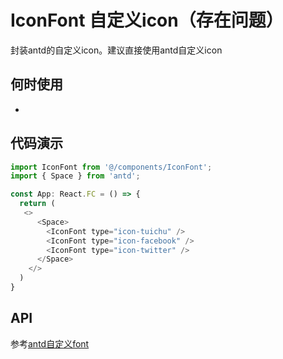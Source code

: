 # IconFont 自定义icon（存在问题）

封装antd的自定义icon。建议直接使用antd自定义icon

## 何时使用
-

## 代码演示

```js
import IconFont from '@/components/IconFont';
import { Space } from 'antd';

const App: React.FC = () => {
  return (
   <>
      <Space>
        <IconFont type="icon-tuichu" />
        <IconFont type="icon-facebook" />
        <IconFont type="icon-twitter" />
      </Space>
    </>
  )
}
```

## API

参考[antd自定义font](https://ant.design/components/icon-cn/#%E8%87%AA%E5%AE%9A%E4%B9%89-font-%E5%9B%BE%E6%A0%87)
